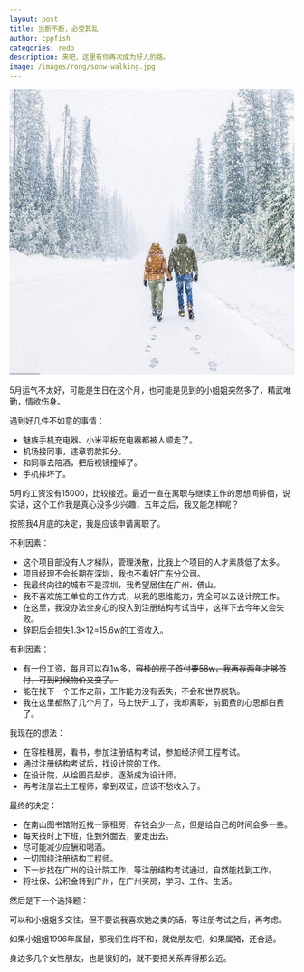```yaml
---
layout: post
title: 当断不断，必受其乱
author: cppfish
categories: redo
description: 来吧，这里有你再次成为好人的路。
image: /images/rong/sonw-walking.jpg
---
```


<img src="/images/rong/sonw-walking.jpg">

5月运气不太好，可能是生日在这个月，也可能是见到的小姐姐突然多了，精武唯勤，情欲伤身。

遇到好几件不如意的事情：

- 魅族手机充电器、小米平板充电器都被人顺走了。
- 机场接同事，违章罚款扣分。
- 和同事去陪酒，把后视镜撞掉了。
- 手机摔坏了。


5月的工资没有15000，比较接近。最近一直在离职与继续工作的思想间徘徊，说实话，这个工作我是真心没多少兴趣，五年之后，我又能怎样呢？

按照我4月底的决定，我是应该申请离职了。

不利因素：

- 这个项目部没有人才梯队，管理涣散，比我上个项目的人才素质低了太多。
- 项目经理不会长期在深圳，我也不看好广东分公司。
- 我最终向往的城市不是深圳，我希望居住在广州、佛山。
- 我不喜欢施工单位的工作方式，以我的思维能力，完全可以去设计院工作。
- 在这里，我没办法全身心的投入到注册结构考试当中，这样下去今年又会失败。
- 辞职后会损失1.3×12=15.6w的工资收入。

有利因素：

- 有一份工资，每月可以存1w多，~~容桂的房子首付要58w，我再存两年才够首付，可到时候物价又变了。~~
- 能在找下一个工作之前，工作能力没有丢失，不会和世界脱轨。
- 我在这里都熬了几个月了，马上快开工了，我却离职，前面费的心思都白费了。

我现在的想法：

- 在容桂租房，看书，参加注册结构考试，参加经济师工程考试。
- 通过注册结构考试后，找设计院的工作。
- 在设计院，从绘图员起步，逐渐成为设计师。
- 再考注册岩土工程师，拿到双证，应该不愁收入了。

最终的决定：

- 在南山图书馆附近找一家租房，存钱会少一点，但是给自己的时间会多一些。
- 每天按时上下班，住到外面去，要走出去。
- 尽可能减少应酬和喝酒。
- 一切围绕注册结构工程师。
- 下一步找在广州的设计院工作，等注册结构考试通过，自然能找到工作。
- 将社保、公积金转到广州，在广州买房，学习、工作、生活。


然后是下一个选择题：

可以和小姐姐多交往，但不要说我喜欢她之类的话，等注册考试之后，再考虑。

如果小姐姐1996年属鼠，那我们生肖不和，就做朋友吧，如果属猪，还合适。

身边多几个女性朋友，也是很好的，就不要把关系弄得那么近。